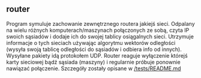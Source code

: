 ## router
Program symuluje zachowanie zewnętrznego routera jakiejś sieci. Odpalany na wielu różnych komputerach/maszynach połączonych ze sobą, czyta IP swoich sąsiadów i dodaje ich do swojej tablicy osiągalnych sieci. Utrzymuje informacje o tych sieciach używając algorytmu wektorów odległości (wysyła swoją tablicę odległości do sąsiadów i odbiera info od innych). Wysyłane pakiety idą protokołem UDP. Router reaguje wyłączenie którejś karty sieciowej bądź sąsiada (maszyny) i regularnie próbuje ponownie nawiązać połączenie. Szczegóły zostały opisane w <a href="">/tests/README.md</a>
